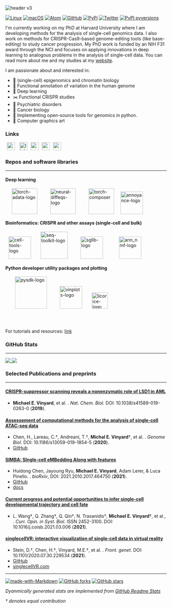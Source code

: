 ![header v3](https://user-images.githubusercontent.com/47393421/151835607-194524ef-c702-42a7-82cf-8325cbec2122.svg)


[![Linux](https://svgshare.com/i/Zhy.svg)](https://svgshare.com/i/Zhy.svg)
[![macOS](https://svgshare.com/i/ZjP.svg)](https://svgshare.com/i/ZjP.svg)
[![Atom](https://badgen.net/badge/icon/atom?icon=atom&label)](https://atom.io)
[![GitHub](https://badgen.net/badge/icon/github?icon=github&label)](https://github.com)
[![PyPi](https://badgen.net/badge/icon/pypi?icon=pypi&label)](https://https://pypi.org/)
[![Twitter](https://badgen.net/badge/icon/twitter?icon=twitter&label)](https://twitter.com/vinyard_m)
[![PyPI pyversions](https://img.shields.io/pypi/pyversions/annoyance.svg)](https://pypi.python.org/pypi/annoyance/)

I'm currently working on my PhD at Harvard University where I am developing methods for the analysis of single-cell genomics data. I also work on methods for CRISPR-Cas9-based genome-editing tools (like base-editing) to study cancer progression. My PhD work is funded by an NIH F31 award through the NCI and focuses on applying innovations in deep learning to analogous problems in the analysis of single-cell data. You can read more about me and my studies at my [website](https://www.michaelvinyard.com).

I am passionate about and interested in: 

- 🧿  (single-cell) epigenomics and chromatin biology
- 🧬  Functional annotation of variation in the human genome
- 🧮  Deep learning
- ✂️  Functional CRISPR studies
- 🧠  Psychiatric disorders
- 🧫  Cancer biology
- 🐍  Implementing open-source tools for genomics in python.
- 🎨  Computer graphics art

### Links

<a href="https://scholar.google.com/citations?hl=en&view_op=list_works&gmla=AJsN-F6rmMbElNkG3r5SvJcnJv6WkT-KChoMpaB9rer-Cgre2G6kPA3clgazm7pwAODm-0FUgmLTZZ75gH565IvCWnSkoHdZsf9aknoZyiXnZoBDXHaN3MQ&user=uj1_ksoAAAAJ"><img src="https://user-images.githubusercontent.com/47393421/142145409-04c70c23-71a9-4b8d-b2df-509e7ad658dc.png" alt="scholar-logo" width="25" hspace="5"/></a>   <a href="https://www.linkedin.com/in/michaelvinyard/"><img src="https://user-images.githubusercontent.com/47393421/142145774-4a8cefa7-f845-43c3-a36f-92ee747d69f8.png" alt="linkedin-logo" width="25" hspace="5"/></a><a href="mailto:mvinyard@broadinstitute.org"><img src="https://user-images.githubusercontent.com/47393421/142145916-0428098b-c524-4f28-973b-775624becd7f.png" alt="mail-logo" width="25" hspace="5"/></a><a href="https://twitter.com/vinyard_m"><img src="https://user-images.githubusercontent.com/47393421/142146109-0f0ef6b5-d1b9-4a13-b69b-fbedf9bc086c.png" alt="mail-logo" width="25" hspace="5"/></a><a href="https://orcid.org/0000-0001-8167-1807"><img src="https://user-images.githubusercontent.com/47393421/142146398-bcdbfc40-3646-45ec-ad13-4c41c955f983.png" alt="orcid-logo" width="25" hspace="5"/></a>


### Repos and software libraries
---

#### Deep learning
<a href="https://github.com/mvinyard/torch-adata/"><img src="https://user-images.githubusercontent.com/47393421/189551056-ba2a18a1-dde5-44f6-84a3-b0b04eeb2209.svg" alt="torch-adata-logo" height="80" hspace="20"/></a><a href="https://github.com/mvinyard/neural-diffeqs/"><img src="https://user-images.githubusercontent.com/47393421/189545641-9ed29a99-01df-4560-8ceb-52d210d8c8f4.svg" alt="neural-diffeqs-logo" height="80" hspace="20"/></a><a href="https://github.com/mvinyard/torch-composer/"><img src="https://user-images.githubusercontent.com/47393421/189545311-ffe4f067-8c5a-4440-8443-f052e929920d.svg" alt="torch-composer" height="80" hspace="20"/></a><a href="https://github.com/mvinyard/annoyance/"><img src="https://user-images.githubusercontent.com/47393421/143382656-d283e09e-dd34-4386-bc71-0fcac164eaa0.png" alt="annoyance-logo" height="70" hspace="0"/></a>

#### Bioinformatics: CRISPR and other assays (single-cell and bulk)
<a href="https://github.com/mvinyard/cell-tools/"><img src="https://user-images.githubusercontent.com/47393421/142247961-78d4a367-acf6-4d59-9c6d-1104f25e8b01.png" alt="cell-tools-logo" height="70" hspace="10"/></a><a href="https://github.com/mvinyard/seq-toolkit/"><img src="https://user-images.githubusercontent.com/47393421/151608439-549937d0-cd35-43f1-88b6-03a4fa839571.svg" alt="seq-toolkit-logo" height="85" hspace="20"/></a><a href="https://github.com/mvinyard/sglib/"><img src="https://user-images.githubusercontent.com/47393421/151607675-f9b897d1-4709-4313-b756-8527234bb159.svg" alt="sglib-logo" height="70" hspace="20"/></a><a href="https://github.com/mvinyard/ann_nmf/"><img src="https://user-images.githubusercontent.com/47393421/156896663-99deeb00-de10-424c-b643-de1279f836a4.svg" alt="ann_nmf-logo" height="70" hspace="30"/></a>

#### Python developer utility packages and plotting
<a href="https://github.com/mvinyard/python-developer-kit/"><img src="https://user-images.githubusercontent.com/47393421/156896557-a8829ac3-d668-433a-a7fb-eee2515e89fa.svg" alt="pysdk-logo" height="100" hspace="30"/></a><a href="https://github.com/mvinyard/vinplots/"><img src="https://user-images.githubusercontent.com/47393421/142250672-7bdd2356-55dc-4fd3-a78a-ed41c7a2835b.png" alt="vinplots-logo" height="70" hspace="10"/></a><a href="https://github.com/mvinyard/licorice/"><img src="https://user-images.githubusercontent.com/47393421/143731976-1fc9816d-38fe-4ff0-a594-9a7374f0333d.png" alt="licorice-logo" height="50" hspace="20"/></a>

<br></br>

For tutorials and resources: [link](https://github.com/mvinyard/mvinyard/wiki)

### GitHub Stats
---
<a href="https://github.com/mvinyard">
  <img align="top" src="https://github-readme-stats.vercel.app/api?username=mvinyard&count_private=true&show_icons=true" />
</a>
<a href="https://github.com/mvinyard">
  <img align="top" src="https://github-readme-stats.vercel.app/api/top-langs/?username=mvinyard&hide=jupyter%20notebook&layout=compact&)](https://github.com/mvinyard/" />
</a>

### Selected Publications and preprints
---
#### [CRISPR-suppressor scanning reveals a nonenzymatic role of LSD1 in AML](https://www.nature.com/articles/s41589-019-0263-0)
* **Michael E. Vinyard**, et al. . *Nat. Chem. Biol.* DOI: 10.1038/s41589-019-0263-0 (**2019**).

#### [Assessement of computational methods for the analysis of single-cell ATAC-seq data](https://link.springer.com/article/10.1186/s13059-019-1854-5)
* Chen, H., Lareau, C.†, Andreani, T.†, **Michal E. Vinyard**†, et al. . *Genome Biol.* DOI: 10.1186/s13059-019-1854-5 (**2020**).
* [GitHub](https://github.com/pinellolab/scATAC-benchmarking/)

#### [SIMBA: SIngle-cell eMBedding Along with features](https://www.biorxiv.org/content/10.1101/2021.10.17.464750v2)
* Huidong Chen, Jayoung Ryu, **Michael E. Vinyard**, Adam Lerer, & Luca Pinello. . _bioRxiv_, DOI: 2021.2010.2017.464750 (**2021**).
* [GitHub](https://github.com/pinellolab/simba)
* [docs](https://simba-bio.readthedocs.io/en/latest/)

#### [Current progress and potential opportunities to infer single-cell developmental trajectory and cell fate](https://www.sciencedirect.com/science/article/abs/pii/S2452310021000093)
* L. Wang†, Q. Zhang†, Q. Qin†, N. Trasanidis†, **Michael E. Vinyard**†, et al., . *Curr. Opin. in Syst. Biol.* ISSN 2452-3100. DOI: 10.1016/j.coisb.2021.03.006 (**2021**).

#### [singlecellVR: interactive visualization of single-cell data in virtual reality](https://www.frontiersin.org/articles/10.3389/fgene.2021.764170/full?&utm_source=Email_to_authors_&utm_medium=Email&utm_content=T1_11.5e1_author&utm_campaign=Email_publication&field=&journalName=Frontiers_in_Genetics&id=764170)
* Stein, D.†, Chen, H.†, Vinyard, M.E.†, et al. . *Front. genet.* DOI: 10.1101/2020.07.30.229534 (**2021**).
* [GitHub](https://github.com/pinellolab/singlecellvr)
* [singlecellVR.com](https://singlecellvr.pinellolab.partners.org/)

---
[![made-with-Markdown](https://img.shields.io/badge/Made%20with-Markdown-1f425f.svg)](http://commonmark.org)
[![GitHub forks](https://img.shields.io/github/forks/mvinyard/mvinyard.svg?style=social&label=Fork&maxAge=2592000)](https://GitHub.com/mvinyard/mvinyard)
[![GitHub stars](https://img.shields.io/github/stars/mvinyard/mvinyard.svg?style=social&label=Star&maxAge=2592000)](https://GitHub.com/mvinyard/mvinyard)

*Dyanmically generated stats are implemented from [GitHub Readme Stats](https://github.com/anuraghazra/github-readme-stats)*

_† denotes equal contribution_
